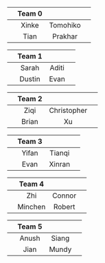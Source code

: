 |     | Team 0 |     |     |
|:----:|:---:|:---:|:---:| 
|  |Xinke|Tomohiko|
|  |Tian|Prakhar|

|     | Team 1 |     |     |
|:----:|:---:|:---:|:---:| 
|  |Sarah|Aditi|
|  |Dustin|Evan|

|     | Team 2 |     |     |
|:----:|:---:|:---:|:---:| 
|  |Ziqi|Christopher|
|  |Brian|Xu|

|     | Team 3 |     |     |
|:----:|:---:|:---:|:---:| 
|  |Yifan|Tianqi|
|  |Evan|Xinran|

|     | Team 4 |     |     |
|:----:|:---:|:---:|:---:| 
|  |Zhi|Connor|
|  |Minchen|Robert|

|     | Team 5 |     |     |
|:----:|:---:|:---:|:---:| 
|  |Anush|Siang|
|  |Jian|Mundy|
  

